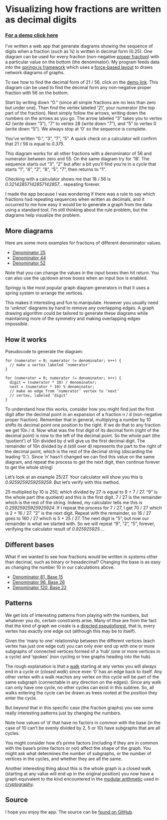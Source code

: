 # Visualizing how fractions are written as decimal digits

### [For a demo click here](http://jimblackler.github.io/fraction_decimal_graph/?d=56&b=10)

I’ve written a web app that generate diagrams showing the sequence of digits when a fraction (such as ¼) is written in decimal form (0.25). One diagram can be used for every fraction (non-negative [proper fraction](https://en.wikipedia.org/wiki/Fraction_(mathematics)#Proper_and_improper_fractions)) with a particular value on the bottom (the denominator). My program feeds data into the [springy.js framework](http://getspringy.com/) which uses a [force-based layout](https://en.wikipedia.org/wiki/Force-directed_graph_drawing) to draws network diagrams of graphs.

To see how to find the decimal form of 21 / 56, click on the [demo link](http://jimblackler.github.io/fraction_decimal_graph/?d=56&b=10). This diagram can be used to find the decimal form any non-negative proper fraction with 56 on the bottom.

Start by writing down “0.” (since all simple fractions are no less than zero but under one). Then find the vertex labeled ‘21’, your numerator (the top part of the fraction). Next simply follow the arrows, writing down the numbers on the arrows as you go. The arrow labeled “3” takes you to vertex 42 (write down “3”), “7” to vertex 28 (write down “7”), and “5” to vertex 0 (write down “5”). We always stop at ‘0’ so the sequence is complete.

You’ve written “0.”, “3”, “7”, “5”. A quick check on a calculator will confirm that 21 / 56 is equal to _0.375_.

This diagram works for all other fractions with a denominator of 56 and numerator between zero and 55. On the same diagram try for ‘18’. The sequence starts out “3”, “2” but after a bit you’ll find you’re in a cycle that starts “1”, “4”, “2”, “8”, “5”, “7”, then returns to “1”.

Checking with a calculator shows me that 18 / 56 is _0.32142857142857142857…_ repeating forever.

I made the app because I was wondering if there was a rule to say which fractions had repeating sequences when written as decimals, and it occurred to me how easy it would be to generate a graph from the data using a standard tool. I’m still thinking about the rule problem, but the diagrams help visualize the problem.

## More diagrams

Here are some more examples for fractions of different denominator values.

* [Denominator 25](http://jimblackler.github.io/fraction_decimal_graph/?d=25&b=10)
* [Denominator 44](http://jimblackler.github.io/fraction_decimal_graph/?d=44&b=10)
* [Denominator 52](http://jimblackler.github.io/fraction_decimal_graph/?d=52&b=10)

Note that you can change the values in the input boxes then hit return. You can also use the up/down arrow boxes when an input box is enabled.

Springy is like most popular graph diagram generators in that it uses a spring system to arrange the vertices. 

This makes it interesting and fun to.manipulate. However you usually need to 'unknot' diagrams by hand to remove any overlapping edges. A graph drawing algorithm could be tailored to generate these diagrams while maintaining more of the symmetry and making overlapping edges impossible.

## How it works

Pseudocode to generate the diagram:

```
for (numerator = 0; numerator != denominator; n++) {
  // make a vertex labeled ‘numerator’
}

for (numerator = 0; numerator != denominator; n++) {
  digit = (numerator * 10) / denominator;
  next = (numerator * 10) % denominator;
  // make an edge from ‘numerator’ vertex to ‘next’
  // vertex, labeled ‘digit’ 
}
```

To understand how this works, consider how you might find just the first digit after the decimal point in an expansion of a fraction n / d (non-negative proper fraction). Remember that in general, multiplying a number by 10 shifts its decimal point one position to the right. If we do that to any fraction we get 10n / d. Now what was the first digit of its decimal form (right of the decimal point) is now to the left of the decimal point. So the whole part (the ‘quotient’) of 10n divided by d will give us the first decimal digit. The remainder of 10n divided by d (still over d) represents the part to the right of the decimal point, which is the rest of the decimal string (discarding the leading ‘0.’). Since ‘n’ hasn’t changed we can find this value on the same diagram, and repeat the process to get the next digit, then continue forever to get the whole string!

Let’s look at an example 25/27. Your calculator will show you this is _0.9259259259259259_. But let’s verify with this method.

25 multiplied by 10 is 250, which divided by 27 is equal to 9 + 7 / 27. “9” is the whole part (the quotient) and this is the first digit. 7 / 27 is the remainder which is the rest of the string. Indeed, my calculator tells me this is _0.25925925925925924_. If I repeat the process for 7 / 27, I get 70 / 27 which is 2 + 16 / 27. “2” is the next digit. Repeat with the remainder, so 16 / 27 goes to 160 / 27 which is 5 + 25 / 27. The next digit is “5”, but now our remainder is what we started with. So we will repeat “9”, “2”, “5”, forever, verifying the calculator result of _0.925925925…._

## Different bases

What if we wanted to see how fractions would be written in systems other than decimal, such as binary or hexadecimal? Changing the base is as easy as changing the number 10 in our calculations above.

* [Denominator 81, Base 15](http://jimblackler.github.io/fraction_decimal_graph/?d=81&b=15)
* [Denominator 96, Base 26](http://jimblackler.github.io/fraction_decimal_graph/?d=96&b=26)
* [Denominator 120, Base 22](http://jimblackler.github.io/fraction_decimal_graph/?d=120&b=22)

## Patterns

We get lots of interesting patterns from playing with the numbers, but whatever you do, certain constraints arise. Many of thse are from the fact that the kind of graph we create is a [directed pseudoforest](https://en.wikipedia.org/wiki/Pseudoforest#Directed_pseudoforests), that is, every vertex has exactly one edge out (although this may be to itself).

Given the ‘many to one’ relationship between the different vertices (each vertex has just one edge out) you can only ever end up with one or more subgraphs of connected vertices formed of a ‘hub’ (one or more vertices in a cycle) and ‘spokes’ (non cycling or tree graphs heading into the hub).

The rough explanation is that a [walk](https://en.wikipedia.org/wiki/Glossary_of_graph_theory#Walks) starting at any vertex you will always end in a cycle or (_closed walk_) since even ‘0’ has an edge back to itself. Any other vertex with a walk reaches any vertex on this cycle will be part of the same subgraph (connectable in any direction on the edges). Since any walk can only have one cycle, no other cycles can exist in this subtree. So, all walks entering the cycle can be drawn as trees rooted at the position they enter the cycle.

But beyond that in this specific case (the fraction graphs) you see some really interesting patterns just by changing the numbers.

Note how values of ‘d’ that have no factors in common with the base (in the case of 10 can’t be evenly divided by 2, 5 or 10) have subgraphs that are all cycles.

You might consider how d’s prime factors (including if they are in common with the base’s prime factors or not) affect the shape of the graph. You might ask what determines the number of subgraphs, or the number of vertices in the cycles, and whether they are all the same.

Another interesting thing about this is the whole graph is a closed walk (starting at any value will end up in the original position) you now have a graph equivalent to the kind encountered in the [modular arithmetic](https://www.khanacademy.org/computing/computer-science/cryptography/modarithmetic/a/what-is-modular-arithmetic) used in [cryptography](http://crypto.stackexchange.com/questions/1441/what-is-the-importance-of-modular-arithmetic-in-cryptography).

## Source

I hope you enjoy the app. The source can be [found on GitHub](https://github.com/jimblackler/fraction_decimal_graph).

